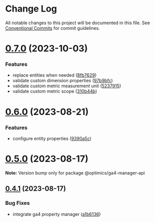 # Change Log

All notable changes to this project will be documented in this file.
See [Conventional Commits](https://conventionalcommits.org) for commit guidelines.

# [0.7.0](https://github.com/optimics/analytics/compare/v0.6.0...v0.7.0) (2023-10-03)


### Features

* replace entities when needed ([8fb7629](https://github.com/optimics/analytics/commit/8fb76290cba2e27afee7c38abdf22e009fa652a5))
* validate custom dimension properties ([97b9bfc](https://github.com/optimics/analytics/commit/97b9bfcff4a4de987720e2c482805b34351332f9))
* validate custom metric measurement unit ([5237915](https://github.com/optimics/analytics/commit/5237915138c8462bd8aaf050b983bcd41b7ba3c4))
* validate custom metric scope ([310b44b](https://github.com/optimics/analytics/commit/310b44b5193bc38895a7fcd78bf9436a7ae3bdb5))





# [0.6.0](https://github.com/optimics/analytics/compare/v0.5.0...v0.6.0) (2023-08-21)


### Features

* configure entity properties ([9390a5c](https://github.com/optimics/analytics/commit/9390a5c0e945d34f5833463eb2e631e6fd666d46))





# [0.5.0](https://github.com/optimics/analytics/compare/v0.4.1...v0.5.0) (2023-08-17)

**Note:** Version bump only for package @optimics/ga4-manager-api





## [0.4.1](https://github.com/optimics/analytics/compare/v0.4.0...v0.4.1) (2023-08-17)


### Bug Fixes

* integrate ga4 property manager ([a1b6136](https://github.com/optimics/analytics/commit/a1b61364b114d9af48aa77032fb9af067d7839c8))
